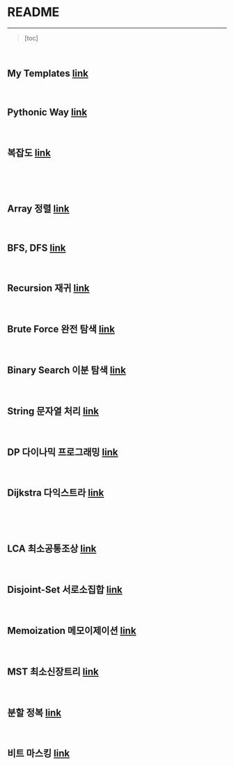# README

--------

> [toc]

<br>

## My Templates [link](https://github.com/Dinoryong/PS/blob/main/My_Templates/My%20Templates.py.md)

<br>

## Pythonic Way [link](https://github.com/Dinoryong/CS-academy/blob/main/Algorithm/Pythonic%20Way.md)

<br>

## 복잡도 [link]()

<br>

<br>

<br>

## Array 정렬 [link]()

<br>

## BFS, DFS [link]()

<br>

## Recursion 재귀 [link]()

<br>

## Brute Force 완전 탐색 [link]()

<br>

## Binary Search 이분 탐색 [link]()

<br>

## String 문자열 처리 [link]()

<br>

## DP 다이나믹 프로그래밍 [link]()

<br>

## Dijkstra 다익스트라 [link]()

<br>

<br>

<br>

## LCA 최소공통조상 [link]()

<br>

## Disjoint-Set 서로소집합 [link]()

<br>

## Memoization 메모이제이션 [link]()

<br>

## MST 최소신장트리 [link]()

<br>

## 분할 정복 [link]()

<br>

## 비트 마스킹 [link]()



